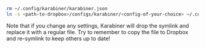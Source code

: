 ```sh
rm ~/.config/karabiner/karabiner.json
ln -s <path-to-dropbox>/configs/karabiner/<config-of-your-choice> ~/.config/karabiner/karabiner.json
```

Note that if you change any settings, Karabiner will drop the symlink and replace it with a regular file. Try to remember to copy the file to Dropbox and re-symlink to keep others up to date!